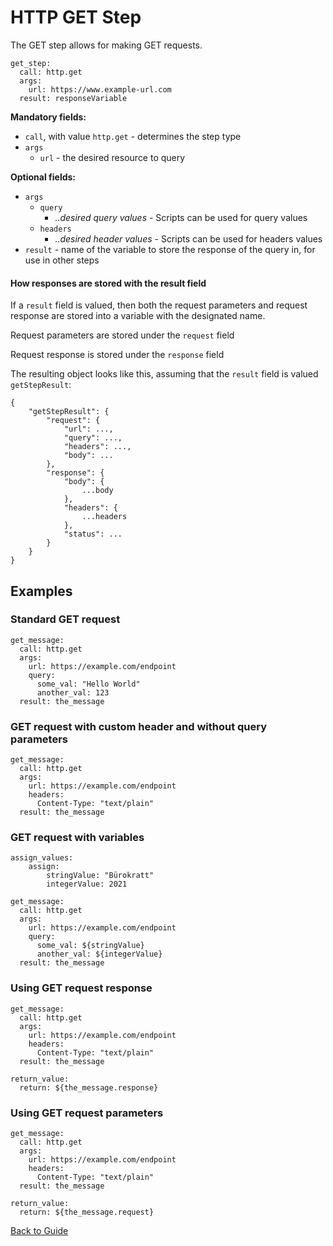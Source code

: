 # HTTP GET Step

The GET step allows for making GET requests.

```
get_step:
  call: http.get
  args:
    url: https://www.example-url.com
  result: responseVariable
```

**Mandatory fields:**

* `call`, with value `http.get` - determines the step type
* `args`
    * `url` - the desired resource to query

**Optional fields:**

* `args`
    * `query`
        * *..desired query values* - Scripts can be used for query values
    * `headers`
        * *..desired header values* - Scripts can be used for headers values
* `result` - name of the variable to store the response of the query in, for use in other steps

#### How responses are stored with the result field

If a `result` field is valued, then both the request parameters and request response are stored into a variable with the designated name.

Request parameters are stored under the `request` field

Request response is stored under the `response` field

The resulting object looks like this, assuming that the `result` field is valued `getStepResult`:

```
{
    "getStepResult": {
        "request": {
            "url": ...,
            "query": ...,
            "headers": ...,
            "body": ...
        },
        "response": {
            "body": {
                ...body
            },
            "headers": {
                ...headers
            },
            "status": ...
        }
    }
}
```

## Examples

### Standard GET request

```
get_message:
  call: http.get
  args:
    url: https://example.com/endpoint
    query:
      some_val: "Hello World"
      another_val: 123
  result: the_message
```

### GET request with custom header and without query parameters

```
get_message:
  call: http.get
  args:
    url: https://example.com/endpoint
    headers:
      Content-Type: "text/plain"
  result: the_message
```

### GET request with variables

```
assign_values:
    assign:
        stringValue: "Bürokratt"
        integerValue: 2021

get_message:
  call: http.get
  args:
    url: https://example.com/endpoint
    query:
      some_val: ${stringValue}
      another_val: ${integerValue}
  result: the_message
```

### Using GET request response

```
get_message:
  call: http.get
  args:
    url: https://example.com/endpoint
    headers:
      Content-Type: "text/plain"
  result: the_message

return_value:
  return: ${the_message.response}
```

### Using GET request parameters

```
get_message:
  call: http.get
  args:
    url: https://example.com/endpoint
    headers:
      Content-Type: "text/plain"
  result: the_message

return_value:
  return: ${the_message.request}
```

[Back to Guide](../GUIDE.md#Writing-DSL-files)
